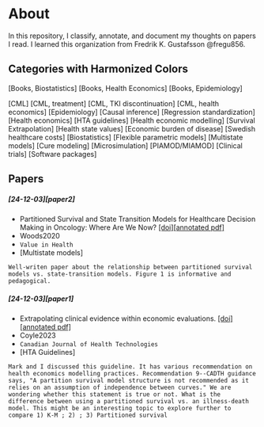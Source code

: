 # About
In this repository, I classify, annotate, and document my thoughts on papers I read. I learned this organization from Fredrik K. Gustafsson @fregu856.

## Categories with Harmonized Colors
[Books, Biostatistics]
[Books, Health Economics]
[Books, Epidemiology]
</div>
[CML]
[CML, treatment]
[CML, TKI discontinuation]
[CML, health economics]
</div>
[Epidemiology]
[Causal inference]
[Regression standardization]
</div>
[Health economics]
[HTA guidelines]
[Health economic modelling]
[Survival Extrapolation]
[Health state values]
[Economic burden of disease]
[Swedish healthcare costs]
</div>
[Biostatistics]
[Flexible parametric models]
[Multistate models]
[Cure modeling]
[Microsimulation]
[PIAMOD/MIAMOD]
[Clinical trials]
[Software packages]

## Papers
##### [24-12-03][paper2]
- Partitioned Survival and State Transition Models for Healthcare Decision Making in Oncology: Where Are We Now? [[doi]](https://doi.org/10.1016/j.jval.2020.08.2094)[[annotated pdf]]()
- Woods2020
- `Value in Health`
- [Multistate models]
```
Well-writen paper about the relationship between partitioned survival models vs. state-transition models. Figure 1 is informative and pedagogical.
```

##### [24-12-03][paper1]
- Extrapolating clinical evidence within economic evaluations. [[doi]](https://www.cda-amc.ca/sites/default/files/attachments/2023-05/MH0011-Extrapolating%20Clinical%20Evidence%20Within%20Economic%20Evaluations_0.pdf)[[annotated pdf]]()
- Coyle2023
- `Canadian Journal of Health Technologies`
- [HTA Guidelines]
```
Mark and I discussed this guideline. It has various recommendation on health economics modelling practices. Recommendation 9--CADTH guidance says, "A partition survival model structure is not recommended as it relies on an assumption of independence between curves." We are wondering whether this statement is true or not. What is the difference between using a partitioned survival vs. an illness-death model. This might be an interesting topic to explore further to compare 1) K-M ; 2) ; 3) Partitioned survival
```
